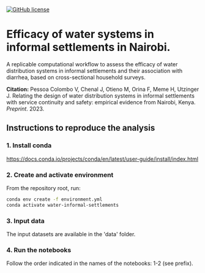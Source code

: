[![GitHub license](https://img.shields.io/github/license/ceat-epfl/sanitation-informal-settlements.svg)](https://github.com/ceat-epfl/sanitation-informal-settlements/blob/main/LICENSE)

# Efficacy of water systems in informal settlements in Nairobi.

A replicable computational workflow to assess the efficacy of water distribution systems in informal settlements and their association with diarrhea, based on cross-sectional household surveys.

**Citation:** Pessoa Colombo V, Chenal J, Otieno M, Orina F, Meme H, Utzinger J. Relating the design of water distribution systems in informal settlements with service continuity and safety: empirical evidence from Nairobi, Kenya. *Preprint*. 2023.

## Instructions to reproduce the analysis

### 1. Install conda

https://docs.conda.io/projects/conda/en/latest/user-guide/install/index.html

### 2. Create and activate environment

From the repository root, run:

```bash
conda env create -f environment.yml
conda activate water-informal-settlements
```

### 3. Input data

The input datasets are available in the 'data' folder.

### 4. Run the notebooks

Follow the order indicated in the names of the notebooks: 1-2 (see prefix).
